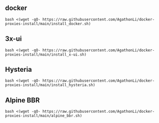 ## docker
```
bash <(wget -qO- https://raw.githubusercontent.com/AgathonLi/docker-proxies-install/main/install_docker.sh)
```
## 3x-ui
```
bash <(wget -qO- https://raw.githubusercontent.com/AgathonLi/docker-proxies-install/main/install_x-ui.sh)
```
## Hysteria
```
bash <(wget -qO- https://raw.githubusercontent.com/AgathonLi/docker-proxies-install/main/install_hysteria.sh)
```
## Alpine BBR
```
bash <(wget -qO- https://raw.githubusercontent.com/AgathonLi/docker-proxies-install/main/alpine_bbr.sh)
```
